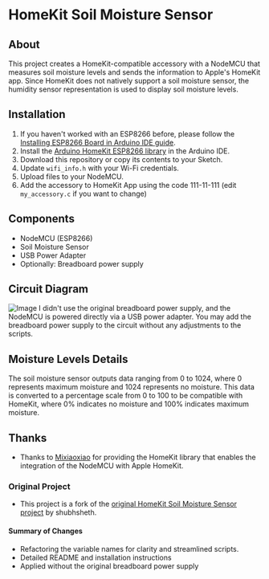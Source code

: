 # HomeKit Soil Moisture Sensor

## About
This project creates a HomeKit-compatible accessory with a NodeMCU that measures soil moisture levels and sends the information to Apple's HomeKit app. Since HomeKit does not natively support a soil moisture sensor, the humidity sensor representation is used to display soil moisture levels.

## Installation
1. If you haven't worked with an ESP8266 before, please follow the [Installing ESP8266 Board in Arduino IDE guide](https://randomnerdtutorials.com/how-to-install-esp8266-board-arduino-ide/).
2. Install the [Arduino HomeKit ESP8266 library](https://github.com/Mixiaoxiao/Arduino-HomeKit-ESP8266) in the Arduino IDE.
3. Download this repository or copy its contents to your Sketch.
4. Update `wifi_info.h` with your Wi-Fi credentials.
5. Upload files to your NodeMCU.
6. Add the accessory to HomeKit App using the code 111-11-111 (edit `my_accessory.c` if you want to change) 

## Components
* NodeMCU (ESP8266)
* Soil Moisture Sensor
* USB Power Adapter 
* Optionally: Breadboard power supply

## Circuit Diagram
![Image](circuit%20design_updated.png)
I didn't use the original breadboard power supply, and the NodeMCU is powered directly via a USB power adapter. You may add the breadboard power supply to the circuit without any adjustments to the scripts.

## Moisture Levels Details
The soil moisture sensor outputs data ranging from 0 to 1024, where 0 represents maximum moisture and 1024 represents no moisture. This data is converted to a percentage scale from 0 to 100 to be compatible with HomeKit, where 0% indicates no moisture and 100% indicates maximum moisture.

## Thanks
* Thanks to [Mixiaoxiao](https://github.com/Mixiaoxiao/Arduino-HomeKit-ESP8266) for providing the HomeKit library that enables the integration of the NodeMCU with Apple HomeKit.

### Original Project
* This project is a fork of the [original HomeKit Soil Moisture Sensor project](https://github.com/shubhsheth/iot-moisture-sensor) by shubhsheth.

#### Summary of Changes
- Refactoring the variable names for clarity and streamlined scripts.
- Detailed README and installation instructions
- Applied without the original breadboard power supply


